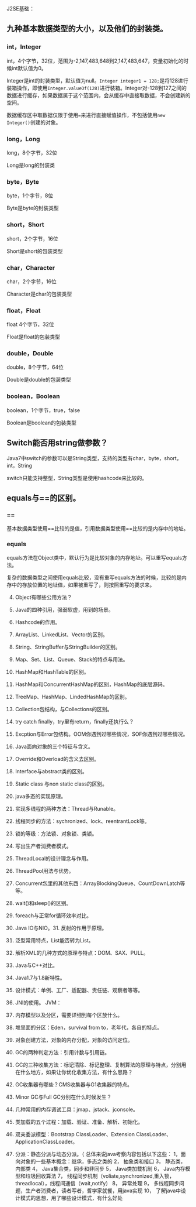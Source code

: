 J2SE基础：
## 九种基本数据类型的大小，以及他们的封装类。
### int，Integer
int，4个字节，32位，范围为-2,147,483,648到2,147,483,647，变量初始化的时候int默认值为0。

Integer是int的封装类型，默认值为null。`Integer integer1 = 128;`是将128进行装箱操作，即使用`Integer.valueOf(128)`进行装箱。Integer对-128到127之间的数据进行缓存，如果数据属于这个范围内，会从缓存中直接取数据，不会创建新的空间。

数据缓存区中取数据仅限于使用`=`来进行直接赋值操作，不包括使用`new Integer()`创建的对象。


### long，Long
long，8个字节，32位

Long是long的封装类

### byte，Byte
byte，1个字节，8位

Byte是byte的封装类型

### short，Short
short，2个字节，16位

Short是short的包装类型

### char，Character
char，2个字节，16位

Character是char的包装类型
### float，Float
float 4个字节，32位

Float是float的包装类型

### double，Double
double，8个字节，64位

Double是double的包装类型

### boolean，Boolean
boolean，1个字节，true，false

Boolean是boolean的包装类型


## Switch能否用string做参数？
Java7中switch的参数可以是String类型，支持的类型有char，byte，short，int，String

switch只能支持整型，String类型是使用hashcode来比较的。

## equals与==的区别。
### ==
基本数据类型使用==比较的是值，引用数据类型使用==比较的是内存中的地址。

### equals
equals方法在Object类中，默认行为是比较对象的内存地址。可以重写equals方法。

复杂的数据类型之间使用equals比较，没有重写equals方法的时候，比较的是内存中的存放位置的地址值，如果被重写了，则按照重写的要求来。


4. Object有哪些公用方法？
5. Java的四种引用，强弱软虚，用到的场景。
6. Hashcode的作用。
7. ArrayList、LinkedList、Vector的区别。
8. String、StringBuffer与StringBuilder的区别。
9. Map、Set、List、Queue、Stack的特点与用法。
10. HashMap和HashTable的区别。
11. HashMap和ConcurrentHashMap的区别，HashMap的底层源码。
12. TreeMap、HashMap、LindedHashMap的区别。
13. Collection包结构，与Collections的区别。
14. try catch finally，try里有return，finally还执行么？
15. Excption与Error包结构。OOM你遇到过哪些情况，SOF你遇到过哪些情况。
16. Java面向对象的三个特征与含义。

17. Override和Overload的含义去区别。
18. Interface与abstract类的区别。
19. Static class 与non static class的区别。
20. java多态的实现原理。
21. 实现多线程的两种方法：Thread与Runable。
22. 线程同步的方法：sychronized、lock、reentrantLock等。
23. 锁的等级：方法锁、对象锁、类锁。
24. 写出生产者消费者模式。
25. ThreadLocal的设计理念与作用。
26. ThreadPool用法与优势。
27. Concurrent包里的其他东西：ArrayBlockingQueue、CountDownLatch等等。
28. wait()和sleep()的区别。
29. foreach与正常for循环效率对比。
30. Java IO与NIO。31. 反射的作用于原理。
32. 泛型常用特点，List<String>能否转为List<Object>。
33. 解析XML的几种方式的原理与特点：DOM、SAX、PULL。
34. Java与C++对比。
35. Java1.7与1.8新特性。
36. 设计模式：单例、工厂、适配器、责任链、观察者等等。
37. JNI的使用。
JVM：
1. 内存模型以及分区，需要详细到每个区放什么。
2. 堆里面的分区：Eden，survival from to，老年代，各自的特点。
3. 对象创建方法，对象的内存分配，对象的访问定位。
4. GC的两种判定方法：引用计数与引用链。
5. GC的三种收集方法：标记清除、标记整理、复制算法的原理与特点，分别用在什么地方，如果让你优化收集方法，有什么思路？
6. GC收集器有哪些？CMS收集器与G1收集器的特点。
7. Minor GC与Full GC分别在什么时候发生？
8. 几种常用的内存调试工具：jmap、jstack、jconsole。
9. 类加载的五个过程：加载、验证、准备、解析、初始化。
10. 双亲委派模型：Bootstrap ClassLoader、Extension ClassLoader、ApplicationClassLoader。
11. 分派：静态分派与动态分派。（
总体来说java考察内容包括以下这些：
1，面向对象的一些基本概念：继承，多态之类的
2， 抽象类和接口
3， 静态类，内部类
4， Java集合类，同步和非同步
5， Java类加载机制
6， Java内存模型和垃圾回收算法
7， 线程同步机制（voliate,synchronized,重入锁，threadlocal），线程间通信（wait,notify）
8， 异常处理
9， 多线程同步问题，生产者消费者，读者写者，哲学家就餐，用java实现
10， 了解java中设计模式的思想，用了哪些设计模式，有什么好处
